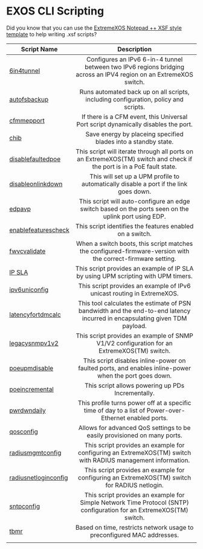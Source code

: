 # EXOS CLI Scripting

Did you know that you can use the [ExtremeXOS Notepad ++ XSF style template](npp_style_template/README.md) to help writing .xsf scripts?

|Script Name|Description|
|------------- |:-------------:|
| [6in4tunnel](6in4tunnel)      | Configures an IPv6 6-in-4 tunnel between two IPv6 regions bridging across an IPV4 region on an ExtremeXOS switch. |
| [autofsbackup](autofsbackup)      | Runs automated back up on all scripts, including configuration, policy and scripts. |
| [cfmmepport](cfmmepport)      | If there is a CFM event, this Universal Port script dynamically disables the port. |
| [chib](chib)      | Save energy by placeing specified blades into a standby state. |
| [disablefaultedpoe](disablefaultedpoe) | This script will iterate through all ports on an ExtremeXOS(TM) switch and check if the port is in a PoE fault state. |
| [disableonlinkdown](disableonlinkdown)	| This will set up a UPM profile to automatically disable a port if the link goes down. |
| [edpavp](edpavp)      | This script will auto-configure an edge switch based on the ports seen on the uplink port using EDP. |
| [enablefeaturescheck](enablefeaturescheck)      | This script identifies the features enabled on a switch. |
| [fwvcvalidate](fwvcvalidate)      | When a switch boots, this script matches the configured-firmware-version with the correct-firmware setting. |
| [IP SLA](IP_SLA)      | This script provides an example of IP SLA by using UPM scripting with UPM timers. |
| [ipv6uniconfig](ipv6uniconfig)      | This script provides an example of IPv6 unicast routing in ExtremeXOS. |
| [latencyfortdmcalc](latencyfortdmcalc)      | This tool calculates the estimate of PSN bandwidth and the end-to-end latency incurred in encapsulating given TDM payload. |
| [legacysnmpv1v2](legacysnmpv1v2)      | This script provides an example of SNMP V1/V2 configuration for an ExtremeXOS(TM) switch. |
|[poeupmdisable](poeupmdisable) | This script disables inline-power on faulted ports, and enables inline-power when the port goes down.|
| [poeincremental](poeincremental)      | This script allows powering up PDs Incrementally. |
| [pwrdwndaily](pwrdwndaily)      | This profile turns power off at a specific time of day to a list of Power-over-Ethernet enabled ports. |
| [qosconfig](qosconfig)      | Allows for advanced QoS settings to be easily provisioned on many ports. |
| [radiusmgmtconfig](radiusmgmtconfig)      | This script provides an example for configuring an ExtremeXOS(TM) switch with RADIUS management information. |
| [radiusnetloginconfig](radiusnetloginconfig)      | This script provides an example for configuring an ExtremeXOS(TM) switch for RADIUS netlogin. |
| [sntpconfig](sntpconfig)      | This script provides an example for Simple Network Time Protocol (SNTP) configuration for an ExtremeXOS(TM) switch. |
| [tbmr](tbmr)      | Based on time, restricts network usage to preconfigured MAC addresses. |
|||
